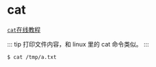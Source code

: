 # cat

[`cat`在线教程](https://arthas.aliyun.com/doc/arthas-tutorials.html?language=cn&id=command-cat)

::: tip
打印文件内容，和 linux 里的 cat 命令类似。
:::

```bash
$ cat /tmp/a.txt
```
